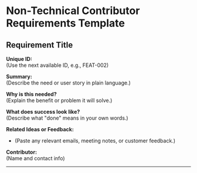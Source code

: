 # Non-Technical Contributor Requirements Template

## Requirement Title

**Unique ID:**  
(Use the next available ID, e.g., FEAT-002)

**Summary:**  
(Describe the need or user story in plain language.)

**Why is this needed?**  
(Explain the benefit or problem it will solve.)

**What does success look like?**  
(Describe what "done" means in your own words.)

**Related Ideas or Feedback:**  
- (Paste any relevant emails, meeting notes, or customer feedback.)

**Contributor:**  
(Name and contact info)

---
